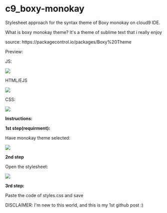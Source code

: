 # c9_boxy-monokay
Stylesheet approach for the syntax theme of Boxy monokay on cloud9 IDE.

<p>What is boxy monokay theme? It's a theme of sublime text that i really enjoy</p> 
<p> source:  https://packagecontrol.io/packages/Boxy%20Theme </p>

Preview:

<p>JS:</p>
<p><img src="http://i.imgur.com/yHBgIty.png"> </p>
</p>

<p>HTML/EJS</p>
<p><img src="http://i.imgur.com/PQOBxQb.png"></p>
<p>CSS:</p>
<p><img src="http://i.imgur.com/Wbltooa.png"></p>


<p><strong>Instructions:</strong></p>

<p><strong>1st step(requirment):</strong></p>

<p>Have monokay theme selected:</p>
<p><img src="http://i.imgur.com/ELcgjVY.png"></p>

<p><strong>2nd step</strong></p>
<p>Open the stylesheet:</p>
<p><img src="http://i.imgur.com/pLHQSof.png"></p>

<p><strong>3rd step:</strong></p>
<p>Paste the code of styles.css and save</p>


DISCLAIMER: I'm new to this world, and this is my 1st github post :)
